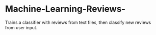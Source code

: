 # Machine-Learning-Reviews-
Trains a classifier with reviews from text files, then classify new reviews from user input.
